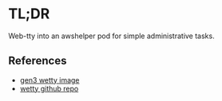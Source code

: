 # TL;DR

Web-tty into an awshelper pod for simple administrative tasks.

## References

* [gen3 wetty image](https://github.com/uc-cdis/rstudio-containers/tree/master/wetty)
* [wetty github repo](https://github.com/butlerx/wetty)
